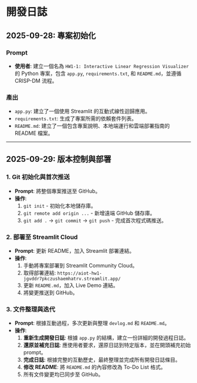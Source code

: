# 開發日誌

## 2025-09-28: 專案初始化

### Prompt
*   **使用者**: 建立一個名為 `HW1-1: Interactive Linear Regression Visualizer` 的 Python 專案，包含 `app.py`, `requirements.txt`, 和 `README.md`，並遵循 CRISP-DM 流程。

### 產出
*   `app.py`: 建立了一個使用 Streamlit 的互動式線性迴歸應用。
*   `requirements.txt`: 生成了專案所需的依賴套件列表。
*   `README.md`: 建立了一個包含專案說明、本地端運行和雲端部署指南的 README 檔案。

---

## 2025-09-29: 版本控制與部署

### 1. Git 初始化與首次推送
*   **Prompt**: 將整個專案推送至 GitHub。
*   **操作**:
    1.  `git init` - 初始化本地儲存庫。
    2.  `git remote add origin ...` - 新增遠端 GitHub 儲存庫。
    3.  `git add .` -> `git commit` -> `git push` - 完成首次程式碼推送。

### 2. 部署至 Streamlit Cloud
*   **Prompt**: 更新 README，加入 Streamlit 部署連結。
*   **操作**:
    1.  手動將專案部署到 Streamlit Community Cloud。
    2.  取得部署連結: `https://aiot-hw1-jgvddr7pkczushaemhatrv.streamlit.app/`
    3.  更新 `README.md`，加入 Live Demo 連結。
    4.  將變更推送到 GitHub。

### 3. 文件整理與迭代
*   **Prompt**: 根據互動過程，多次更新與整理 `devlog.md` 和 `README.md`。
*   **操作**:
    1.  **重新生成開發日誌**: 根據 `app.py` 的結構，建立一份詳細的開發過程日誌。
    2.  **還原並補充日誌**: 應使用者要求，還原日誌到特定版本，並在開頭補充初始 prompt。
    3.  **完成日誌**: 根據完整的互動歷史，最終整理並完成所有開發日誌條目。
    4.  **修改 README**: 將 `README.md` 的內容修改為 To-Do List 格式。
    5.  所有文件變更均已同步至 GitHub。